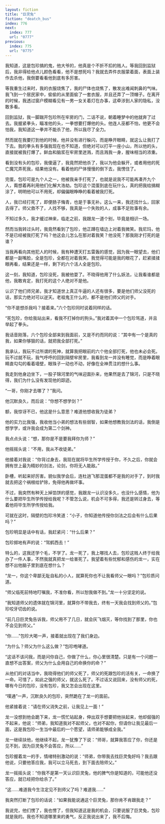 ```yaml
---
layout: fiction
title: "巨灵兔"
fiction: "deatch_bus"
index: 776
next:
  index: 777
  url: "0777"
previous:
  index: 775
  url: "0775"
---
```

我知道，这是包珍搞的鬼，他大爷的，他真是个不折不扣的贱人。等我回到监狱后，我非得给他点儿颜色看看，他不是想死吗？我就去弄件衣服蒙着面，表面上装作去杀他，我倒要看看他到底有多厉害。

等我重生过来时，我的衣服烧焦了，我的尸体也烧焦了，散发出难闻刺鼻的气味。我飞到一个居民家中，偷偷的从里面偷了一套衣服，并且还弄了一顶帽子。在离开的时候，我透过窗户模糊看见有一男一女关着灯在办事，这牵涉到人家的隐私，没敢多看。

回到监狱，我一脚踹开包珍所在牢房的门，二话不说，朝着睡梦中的他就奔了过去。我握紧拳头，瞄准他的头，一拳想要打爆他的头。他连人巫都不怕，他更不会怕我，我知道这一拳并不能杀了他，所以我尽了全力。

然而就在我要打到他的时候，他并没有进行躲闪，而是睁开眼睛，就这么让我打了下去。我的拳头有多强我现在也不知道，但绝对可以打平一座小山，所以他的头，直接就被我打爆了。鲜血和脑浆在牢房里迸溅，而且溅我一身，腥味相当的浓重。

看到没有头的包珍，我傻逼了，我竟然把他杀了，我以为他会躲开，或者用他的死亡魔咒弄死我，结果他没有。看着他的尸体慢慢的倒下去，我愣住了。

完蛋，包珍可是九个人之一，他被我亲手打死了，也就是说我不可能再凑齐九个人，甭想着再利用他们化解大浩劫。包珍这个混蛋到底在玩什么，真的把我给搞糊涂了，明明他可以不用死，却偏偏眼睁睁的看着被我打死。

人，我已经打死了，即便肠子悔青，也是于事无补。这么一来，我还找什么，回家去得了。师父救不了，人找不够，我真是一个失败的人，成事不足败事有余。

不知过多久，我才缓过神来，临走之前，我跟龙一道个别，毕竟是相识一场。

然而当我转过头时，我竟然看到了包珍，他正蹲在墙边上对着我微笑。我尼玛，他不是已经被我打死了吗？他这会儿怎么在那对着我笑？他没死？那我刚才打死的是谁？

当我再看向其他犯人的时候，我有种遭天打五雷轰的感觉，因为我一眼望去，他们都是一副嘴脸，全是包珍，全都在对着我笑。我觉得可能是我的眼花了，赶紧揉揉眼再看，结果还是一样，剩下的六个活人全是包珍。

这一刻，我知道，包珍没死，我被他耍了。不晓得他用了什么妖法，让我看谁都是他，我敢肯定，我打死的这个人绝对不是他。

认识了他们师兄弟，我才知道世上真正牛逼的人还有很多，要是他们师父没死的话，那实力绝对可以逆天。老祖鬼王什么的，都不是他们师父的对手。

“你不是想杀我吗？接着来。”六个包珍同时说着同样的话。

“死包珍，你给我站出来，看我不打掉你的狗头。”我对着其中一个包珍骂道，并且举起了拳头。

我话音刚落，六个包珍全部来到我面前，又是不约而同的说：“其中有一个是真的我，如果你够狠的话，就把我全部打死。”

我承认，我玩不过所谓的死神，就算我把眼前的六个他全部打死，他也未必会死。玩不过就不玩，我气呼呼的回到隔壁牢房里，我看到龙一并没有睡觉，而是睁着眼睛直勾勾的看着墙壁，眼珠子一动也不动，好像在全神贯注的想什么事。

我走到他身边坐下，一股子锦河里的气味迎面扑来，他果然是去了锦河，只是不晓得，我们为什么没有发现他的踪迹。

“一哥，你刚才去哪了？”我问。

他沉默良久，而后说：“你想不想学剑？”

额，我惊讶不已，他这是什么意思？难道他想收我为徒弟？

他的实力比我强，我收他当小弟的想法有些弱智，如果他想教我剑法的话，我倒是想学学，或许我会成为第二个剑神。

我点点头说：“想，那你是不是要我拜你为师？”

他摇摇头说：“不用，我从不收徒弟。”

他接着对我说：“你背过身去，我现在就将毕生所学传授于你，不久之后，你就会拥有世上最为精妙的剑法，论剑，你将无人能敌。”

卧槽，听起来好厉害。貌似我学会后，连杜逍飞那混蛋都不是我的对手了，到时我就去把这个祸根给铲除，免得他再做坏事。

不过，我突然有种天上掉馅饼的感觉，我跟龙一认识没多久，也没什么感情，他为什么要把毕生所学传授给我呢？不管怎么说，机会不可多得，我还是转过身去，等着他将毕生所学传授给我。

可就在这时，隔壁的包珍冷笑道：“小子，你知道他传授你剑法之后会有什么后果吗？”

包珍明显是话中有话，我赶紧问：“什么后果？”

包珍掷地有声的说：“驾鹤西去！”

特么的，这我还学个毛，不学了。龙一死了，我上哪找人去，包珍这贱人终于给我办了一件人事，不然我就真把龙一给害死了。我望着有些忧郁和感伤的龙一，实在想不出他脑子里到底在想什么？

“龙一，你这个卑鄙无耻自私的小人，就算死你也不让我看师父一眼吗？”包珍质问道。

“师父临死前特地叮嘱我，不准你看，所以恕我做不到。”龙一十分坚定的说。

“我知道师父的遗体就在锦河里，就算你不带我去，终有一天我会找到师父的。”包珍咬牙切齿的说。

“前几日巨灵兔告诉我，师父用不了几日，就会灰飞烟灭，等你找到了那里，你也不会见到师父。”

“你……”包珍大喝一声，接着就出现在了我们身边。

“为什么？师父为什么这么做？”包珍咆哮道。

“这话不该问我，而是问你自己，你做了什么，你心里很清楚。只是有一个问题一直想不出答案，师父为什么会用自己的命换你的命？”

从他们的对话当中，我晓得他们的师父死了，师父的死跟包珍的活有关，一命换了一命。可惜了，如此之强的师父，就这么死了。不过话又说回来，没有师父的死，哪有今日的包珍，没有包珍，我又怎会出现在这里。

“噗通”一声，沉默良久的包珍，突然跪在了龙一的面前。

他紧接着说：“请在师父消失之前，让我见上一面！”

龙一没想到他会跪下来，龙一慌忙站起身，伸出双手想要把他扶起来，他却倔强的不起来，他说：“师弟，我知道我对不起师父，也对不起你，但请你让我见最后一面，这是我包珍一生当中最后的一个愿望，请师弟能够成全我。”

龙一继续扶他，他继续不起，龙一犹豫了下说：“师哥，就算我答应了你，你还是见不到，因为巨灵兔不会答应，所以……”

包珍握着龙一的手，情绪特别激动的说：“师弟，你带我去找巨灵兔好吗？我去跟他说，只要他答应我，我可以立马死去，到下面去陪师父。”

龙一摇摇头说：“你我不是第一天认识巨灵兔，他的脾气你是知道的，可能他还没答应，就已经把你给杀了。”

“这……难道我今生注定见不到师父了吗？难道我……”

我突然打断了包珍的话说：“如果我能说通这个巨灵兔，那你肯不肯跟我走？”

我说完，他们愣了，我也愣了，但我知道这是我的机会，只要说服了巨灵兔，包珍就是我的。我也不知道哪里来的勇气，反正我说出来了，我不后悔。